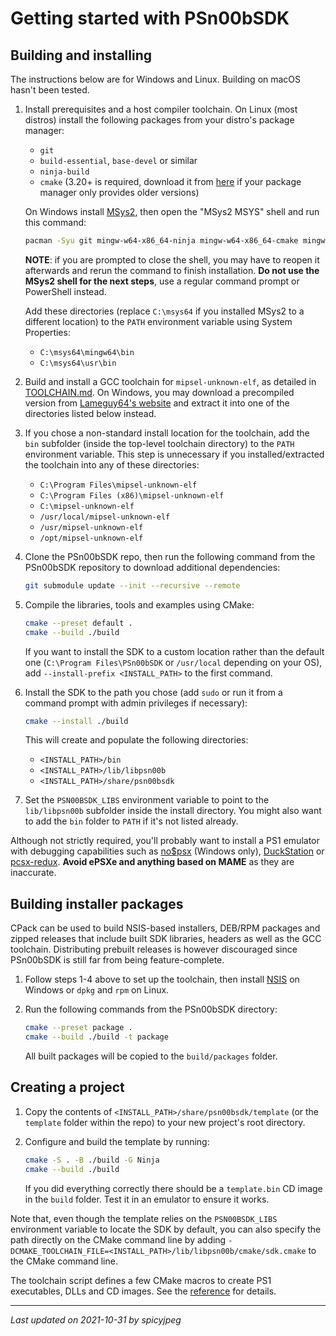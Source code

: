 
# Getting started with PSn00bSDK

## Building and installing

The instructions below are for Windows and Linux. Building on macOS hasn't been
tested.

1. Install prerequisites and a host compiler toolchain. On Linux (most distros)
   install the following packages from your distro's package manager:

   - `git`
   - `build-essential`, `base-devel` or similar
   - `ninja-build`
   - `cmake` (3.20+ is required, download it from
     [here](https://cmake.org/download) if your package manager only provides
     older versions)

   On Windows install [MSys2](https://www.msys2.org), then open the "MSys2
   MSYS" shell and run this command:

   ```bash
   pacman -Syu git mingw-w64-x86_64-ninja mingw-w64-x86_64-cmake mingw-w64-x86_64-g++
   ```

   **NOTE**: if you are prompted to close the shell, you may have to reopen it
   afterwards and rerun the command to finish installation.
   **Do not use the MSys2 shell for the next steps**, use a regular command
   prompt or PowerShell instead.

   Add these directories (replace `C:\msys64` if you installed MSys2 to a
   different location) to the `PATH` environment variable using System
   Properties:

   - `C:\msys64\mingw64\bin`
   - `C:\msys64\usr\bin`

2. Build and install a GCC toolchain for `mipsel-unknown-elf`, as detailed in
   [TOOLCHAIN.md](TOOLCHAIN.md). On Windows, you may download a precompiled
   version from [Lameguy64's website](http://lameguy64.net?page=psn00bsdk) and
   extract it into one of the directories listed below instead.

3. If you chose a non-standard install location for the toolchain, add the
   `bin` subfolder (inside the top-level toolchain directory) to the `PATH`
   environment variable. This step is unnecessary if you installed/extracted
   the toolchain into any of these directories:

   - `C:\Program Files\mipsel-unknown-elf`
   - `C:\Program Files (x86)\mipsel-unknown-elf`
   - `C:\mipsel-unknown-elf`
   - `/usr/local/mipsel-unknown-elf`
   - `/usr/mipsel-unknown-elf`
   - `/opt/mipsel-unknown-elf`

4. Clone the PSn00bSDK repo, then run the following command from the PSn00bSDK
   repository to download additional dependencies:

   ```bash
   git submodule update --init --recursive --remote
   ```

5. Compile the libraries, tools and examples using CMake:

   ```bash
   cmake --preset default .
   cmake --build ./build
   ```

   If you want to install the SDK to a custom location rather than the default
   one (`C:\Program Files\PSn00bSDK` or `/usr/local` depending on your OS), add
   `--install-prefix <INSTALL_PATH>` to the first command.

6. Install the SDK to the path you chose (add `sudo` or run it from a command
   prompt with admin privileges if necessary):

   ```bash
   cmake --install ./build
   ```

   This will create and populate the following directories:

   - `<INSTALL_PATH>/bin`
   - `<INSTALL_PATH>/lib/libpsn00b`
   - `<INSTALL_PATH>/share/psn00bsdk`

7. Set the `PSN00BSDK_LIBS` environment variable to point to the `lib/libpsn00b`
   subfolder inside the install directory. You might also want to add the `bin`
   folder to `PATH` if it's not listed already.

Although not strictly required, you'll probably want to install a PS1 emulator
with debugging capabilities such as [no$psx](https://problemkaputt.de/psx.htm)
(Windows only), [DuckStation](https://github.com/stenzek/duckstation) or
[pcsx-redux](https://github.com/grumpycoders/pcsx-redux).
**Avoid ePSXe and anything based on MAME** as they are inaccurate.

## Building installer packages

CPack can be used to build NSIS-based installers, DEB/RPM packages and zipped
releases that include built SDK libraries, headers as well as the GCC toolchain.
Distributing prebuilt releases is however discouraged since PSn00bSDK is still
far from being feature-complete.

1. Follow steps 1-4 above to set up the toolchain, then install
   [NSIS](https://nsis.sourceforge.io/Download) on Windows or `dpkg` and `rpm`
   on Linux.

2. Run the following commands from the PSn00bSDK directory:

   ```bash
   cmake --preset package .
   cmake --build ./build -t package
   ```

   All built packages will be copied to the `build/packages` folder.

## Creating a project

1. Copy the contents of `<INSTALL_PATH>/share/psn00bsdk/template` (or the
   `template` folder within the repo) to your new project's root directory.

2. Configure and build the template by running:

   ```bash
   cmake -S . -B ./build -G Ninja
   cmake --build ./build
   ```

   If you did everything correctly there should be a `template.bin` CD image in
   the `build` folder. Test it in an emulator to ensure it works.

Note that, even though the template relies on the `PSN00BSDK_LIBS` environment
variable to locate the SDK by default, you can also specify the path directly
on the CMake command line by adding
`-DCMAKE_TOOLCHAIN_FILE=<INSTALL_PATH>/lib/libpsn00b/cmake/sdk.cmake` to the
CMake command line.

The toolchain script defines a few CMake macros to create PS1 executables, DLLs
and CD images. See the [reference](doc/cmake_reference.md) for details.

-----------------------------------------
_Last updated on 2021-10-31 by spicyjpeg_
